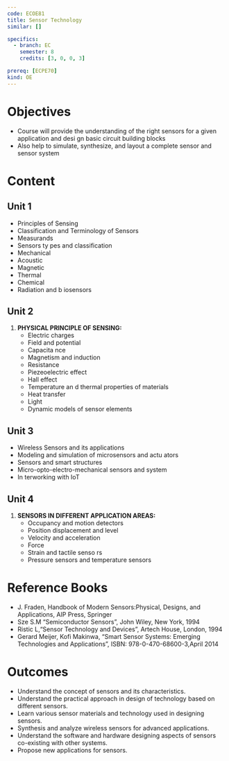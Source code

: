 ```yaml
---
code: ECOE81
title: Sensor Technology
similar: []

specifics:
  - branch: EC
    semester: 8
    credits: [3, 0, 0, 3]

prereq: [ECPE70]
kind: OE
---
```


# Objectives

- Course will provide the understanding of the right sensors for a given application and desi gn basic circuit building blocks
- Also help to simulate, synthesize, and layout a complete sensor and sensor system

# Content

## Unit 1

   - Principles of Sensing
   - Classification and Terminology of Sensors
   - Measurands
   - Sensors ty pes and classification
   - Mechanical
   - Acoustic
   - Magnetic
   - Thermal
   - Chemical
   - Radiation and b iosensors

## Unit 2

1. **PHYSICAL PRINCIPLE OF SENSING:**
   - Electric charges
   - Field and potential
   - Capacita nce
   - Magnetism and induction
   - Resistance
   - Piezeoelectric effect
   - Hall effect
   - Temperature an d thermal properties of materials
   - Heat transfer
   - Light
   - Dynamic models of sensor elements

## Unit 3

   - Wireless Sensors and its applications
   - Modeling and simulation of microsensors and actu ators
   - Sensors and smart structures
   - Micro-opto-electro-mechanical sensors and system
   - In terworking with IoT

## Unit 4

1. **SENSORS IN DIFFERENT APPLICATION AREAS:**
   - Occupancy and motion detectors
   - Position displacement and level
   - Velocity and acceleration
   - Force
   - Strain and tactile senso rs
   - Pressure sensors and temperature sensors

# Reference Books

- J. Fraden, Handbook of Modern Sensors:Physical, Designs, and Applications, AIP Press, Springer
- Sze S.M “Semiconductor Sensors”, John Wiley, New York, 1994
- Ristic L,“Sensor Technology and Devices”, Artech House, London, 1994
- Gerard Meijer, Kofi Makinwa, “Smart Sensor Systems: Emerging Technologies and Applications”, ISBN: 978-0-470-68600-3,April 2014

# Outcomes

- Understand the concept of sensors and its characteristics.
- Understand the practical approach in design of technology based on different sensors.
- Learn various sensor materials and technology used in designing sensors.
- Synthesis and analyze wireless sensors for advanced applications.
- Understand the software and hardware designing aspects of sensors co-existing with other systems.
- Propose new applications for sensors.
